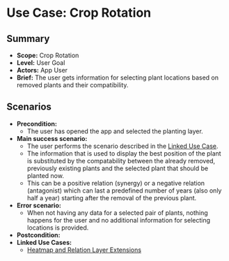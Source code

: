 # Use Case: Crop Rotation

## Summary

- **Scope:** Crop Rotation
- **Level:** User Goal
- **Actors:** App User
- **Brief:** The user gets information for selecting plant locations based on removed plants and their compatibility.

## Scenarios

- **Precondition:**
  - The user has opened the app and selected the planting layer.
- **Main success scenario:**
  - The user performs the scenario described in the [Linked Use Case](../draft/heatmap+relation_layer_extensions.md).
  - The information that is used to display the best position of the plant is substituted by the compatability between the already removed, previously existing plants and the selected plant that should be planted now.
  - This can be a positive relation (synergy) or a negative relation (antagonist) which can last a predefined number of years (also only half a year) starting after the removal of the previous plant.
- **Error scenario:**
  - When not having any data for a selected pair of plants, nothing happens for the user and no additional information for selecting locations is provided.
- **Postcondition:**
- **Linked Use Cases:**
  - [Heatmap and Relation Layer Extensions](../draft/heatmap+relation_layer_extensions.md)
